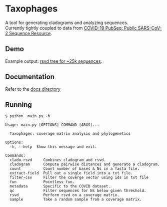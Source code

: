 # Taxophages
A tool for generating cladograms and analyzing sequences.  
Currently tightly coupled to data from
[COVID-19 PubSeq: Public SARS-CoV-2 Sequence Resource](http://covid19.genenetwork.org/).

## Demo
Example output: [rsvd tree for ~25k sequences](urbanslug.github.io/taxophages/).


## Documentation 
Refer to the [docs directory](./docs)

## Running

```
$ python  main.py -h

Usage: main.py [OPTIONS] COMMAND [ARGS]...

  Taxophages: coverage matrix analysis and phylogenetics

Options:
  -h, --help  Show this message and exit.

Commands:
  clado-rsvd     Combines cladogram and rsvd.
  cladogram      Compute pairwise distances and generate a cladogram.
  count          Count number of bases & Ns in a fasta file.
  extract-field  Pull out a single field into a txt file.
  filter-csv     Filter the coverge vector using ids in txt file
  fun            Pointless fun.
  metadata       Specific to the COVID dataset.
  qc             Filter sequences for Ns below given threshold.
  rsvd           Perform rsvd on a coverage matrix.
  sample         Take a random sample from a coverage matrix.
```
